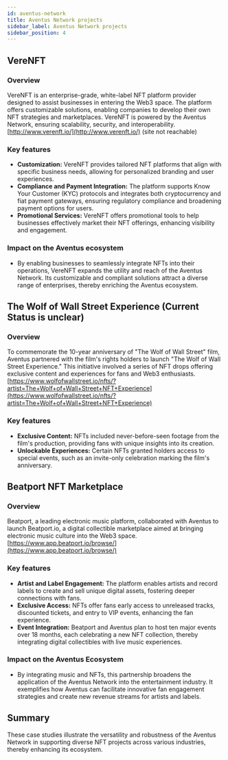 ```yaml
---
id: aventus-network
title: Aventus Network projects
sidebar_label: Aventus Network projects
sidebar_position: 4
---
```


## VereNFT

### Overview

VereNFT is an enterprise-grade, white-label NFT platform provider designed to assist businesses in entering the Web3 space. The platform offers customizable solutions, enabling companies to develop their own NFT strategies and marketplaces. VereNFT is powered by the Aventus Network, ensuring scalability, security, and interoperability.  
[http://www.verenft.io/](http://www.verenft.io/) (site not reachable)

### Key features

- **Customization:** VereNFT provides tailored NFT platforms that align with specific business needs, allowing for personalized branding and user experiences.
- **Compliance and Payment Integration:** The platform supports Know Your Customer (KYC) protocols and integrates both cryptocurrency and fiat payment gateways, ensuring regulatory compliance and broadening payment options for users.
- **Promotional Services:** VereNFT offers promotional tools to help businesses effectively market their NFT offerings, enhancing visibility and engagement.

### Impact on the Aventus ecosystem

- By enabling businesses to seamlessly integrate NFTs into their operations, VereNFT expands the utility and reach of the Aventus Network. Its customizable and compliant solutions attract a diverse range of enterprises, thereby enriching the Aventus ecosystem.

## The Wolf of Wall Street Experience (Current Status is unclear)

### Overview

To commemorate the 10-year anniversary of "The Wolf of Wall Street" film, Aventus partnered with the film's rights holders to launch "The Wolf of Wall Street Experience." This initiative involved a series of NFT drops offering exclusive content and experiences for fans and Web3 enthusiasts.  
[https://www.wolfofwallstreet.io/nfts/?artist=The+Wolf+of+Wall+Street+NFT+Experience](https://www.wolfofwallstreet.io/nfts/?artist=The+Wolf+of+Wall+Street+NFT+Experience)

### Key features

- **Exclusive Content:** NFTs included never-before-seen footage from the film's production, providing fans with unique insights into its creation.
- **Unlockable Experiences:** Certain NFTs granted holders access to special events, such as an invite-only celebration marking the film's anniversary.

## Beatport NFT Marketplace

### Overview

Beatport, a leading electronic music platform, collaborated with Aventus to launch Beatport.io, a digital collectible marketplace aimed at bringing electronic music culture into the Web3 space.  
[https://www.app.beatport.io/browse/](https://www.app.beatport.io/browse/)

### Key features

- **Artist and Label Engagement:** The platform enables artists and record labels to create and sell unique digital assets, fostering deeper connections with fans.
- **Exclusive Access:** NFTs offer fans early access to unreleased tracks, discounted tickets, and entry to VIP events, enhancing the fan experience.
- **Event Integration:** Beatport and Aventus plan to host ten major events over 18 months, each celebrating a new NFT collection, thereby integrating digital collectibles with live music experiences.

### Impact on the Aventus Ecosystem

- By integrating music and NFTs, this partnership broadens the application of the Aventus Network into the entertainment industry. It exemplifies how Aventus can facilitate innovative fan engagement strategies and create new revenue streams for artists and labels.

## Summary

These case studies illustrate the versatility and robustness of the Aventus Network in supporting diverse NFT projects across various industries, thereby enhancing its ecosystem.
